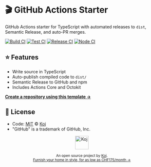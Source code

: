 # 🎬 GitHub Actions Starter

GitHub Actions starter for TypeScript with automated releases to `dist`, Semantic Release, and auto-PR merges.

[![Build CI](https://github.com/koj-co/action.ts/workflows/Build%20CI/badge.svg)](https://github.com/koj-co/action.ts/actions?query=workflow%3A%22Build+CI%22)
[![Test CI](https://github.com/koj-co/action.ts/workflows/Test%20CI/badge.svg)](https://github.com/koj-co/action.ts/actions?query=workflow%3A%22Test+CI%22)
[![Release CI](https://github.com/koj-co/action.ts/workflows/Release%20CI/badge.svg)](https://github.com/koj-co/action.ts/actions?query=workflow%3A%22Release+CI%22)
[![Node CI](https://github.com/koj-co/action.ts/workflows/Node%20CI/badge.svg)](https://github.com/koj-co/action.ts/actions?query=workflow%3A%22Node+CI%22)

## ⭐ Features

- Write source in TypeScript
- Auto-publish compiled code to `dist/`
- Semantic Release to GitHub and npm
- Includes Actions Core and Octokit

[**Create a repository using this template →**](https://github.com/koj-co/action.ts/generate)

## 📄 License

- Code: [MIT](./LICENSE) © [Koj](https://koj.co)
- "GitHub" is a trademark of GitHub, Inc.

<p align="center">
  <a href="https://koj.co">
    <img width="44" alt="Koj" src="https://kojcdn.com/v1598284251/website-v2/koj-github-footer_m089ze.svg">
  </a>
</p>
<p align="center">
  <sub>An open source project by <a href="https://koj.co">Koj</a>. <br> <a href="https://koj.co">Furnish your home in style, for as low as CHF175/month →</a></sub>
</p>
